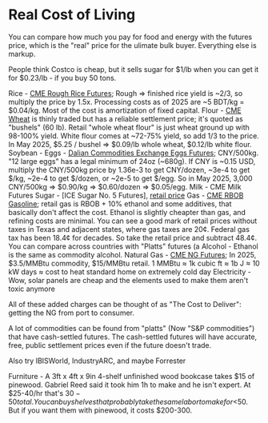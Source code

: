 
Real Cost of Living
====

You can compare how much you pay for food and energy with the futures price, which is the "real" price for the ulimate bulk buyer. Everything else is markup.

People think Costco is cheap, but it sells sugar for $1/lb when you can get it for $0.23/lb - if you buy 50 tons.

Rice - [CME Rough Rice Futures](https://www.cmegroup.com/markets/agriculture/grains/rough-rice.html); Rough => finished rice yield is ~2/3, so multiply the price by 1.5x. Processing costs as of 2025 are ~5 BDT/kg = $0.04/kg. Most of the cost is amortization of fixed capital.
Flour - [CME Wheat](https://www.cmegroup.com/markets/agriculture/grains/wheat.contractSpecs.html) is thinly traded but has a reliable settlement price; it's quoted as "bushels" (60 lb). Retail "whole wheat flour" is just wheat ground up with 98-100% yield. White flour comes at ~72-75% yield, so add 1/3 to the price. In May 2025, $5.25 / bushel => $0.09/lb whole wheat, $0.12/lb white flour.
Soybean - 
Eggs - [Dalian Commodities Exchange Eggs Futures](http://www.dce.com.cn/DCEENMO/Products0/Agriculture8/Egg63/index.html); CNY/500kg. "12 large eggs" has a legal minimum of 24oz (~680g). If CNY is ~0.15 USD, multiply the CNY/500kg price by 1.36e-3 to get CNY/dozen, ~3e-4 to get $/kg, ~2e-4 to get $/dozen, or ~2e-5 to get $/egg. So in May 2025, 3,000 CNY/500kg => $0.90/kg => $0.60/dozen => $0.05/egg.
Milk - CME Milk Futures
Sugar - [ICE Sugar No. 5 Futures], [retail price](https://fred.stlouisfed.org/series/APU0000715211)
Gas - [CME RBOB Gasoline](https://www.cmegroup.com/markets/energy/refined-products/rbob-gasoline.html); retail gas is RBOB + 10% ethanol and some additives, that basically don't affect the cost. Ethanol is slightly cheapter than gas, and refining costs are minimal. You can see a good mark of retail prices without taxes in Texas and adjacent states, where gas taxes are 20¢. Federal gas tax has been 18.4¢ for decades. So take the retail price and subtract 48.4¢. You can compare across countries with "Platts" futures (a 
Alcohol - Ethanol is the same as commodity alcohol. 
Natural Gas - [CME NG Futures](https://www.cmegroup.com/markets/energy/natural-gas/natural-gas.html); In 2025, $3.5/MMBtu commodity, $15/MMBtu retail. 1 MMBtu ≈ 1k cubic ft ≈ 1b J ≈ 10 kW days ≈ cost to heat standard home on extremely cold day
Electricity - Wow, solar panels are cheap and the elements used to make them aren't toxic anymore

All of these added charges can be thought of as "The Cost to Deliver": getting the NG from port to consumer.

A lot of commodities can be found from "platts" (Now "S&P commodities") that have cash-settled futures. The cash-settled futures will have accurate, free, public settlement prices even if the future doesn't trade.

Also try IBISWorld, IndustryARC, and maybe Forrester

Furniture - A 3ft x 4ft x 9in 4-shelf unfinished wood bookcase takes $15 of pinewood. Gabriel Reed said it took him 1h to make and he isn't expert. At $25-40/hr that's $30-50 total. You can buy shelves that probably take the same labor to make for <$50. But if you want them with pinewood, it costs $200-300.
